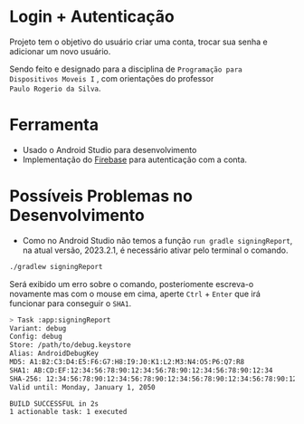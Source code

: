 # Login + Autenticação 

Projeto tem o objetivo do usuário criar uma conta, trocar sua senha e adicionar um novo usuário.

Sendo feito e designado para a disciplina de `Programação para Dispositivos Moveis I` , com orientações do professor  
`Paulo Rogerio da Silva`.

# Ferramenta

- Usado o Android Studio para desenvolvimento
- Implementação do [Firebase](https://firebase.google.com/?hl=pt-br) para autenticação com a conta.

# Possíveis Problemas no Desenvolvimento
- Como no Android Studio não temos a função `run gradle signingReport`, na atual versão, 2023.2.1, é necessário ativar pelo terminal o comando.

```bash
./gradlew signingReport
```
Será exibido um erro sobre o comando, posteriomente escreva-o novamente mas com o mouse em cima, aperte `Ctrl` + `Enter` que irá funcionar para conseguir o `SHA1`.

```bash
> Task :app:signingReport
Variant: debug
Config: debug
Store: /path/to/debug.keystore
Alias: AndroidDebugKey
MD5: A1:B2:C3:D4:E5:F6:G7:H8:I9:J0:K1:L2:M3:N4:O5:P6:Q7:R8
SHA1: AB:CD:EF:12:34:56:78:90:12:34:56:78:90:12:34:56:78:90:12:34
SHA-256: 12:34:56:78:90:12:34:56:78:90:12:34:56:78:90:12:34:56:78:90:12:34:56:78:90:12:34:56:78:90:12:34
Valid until: Monday, January 1, 2050

BUILD SUCCESSFUL in 2s
1 actionable task: 1 executed



```
